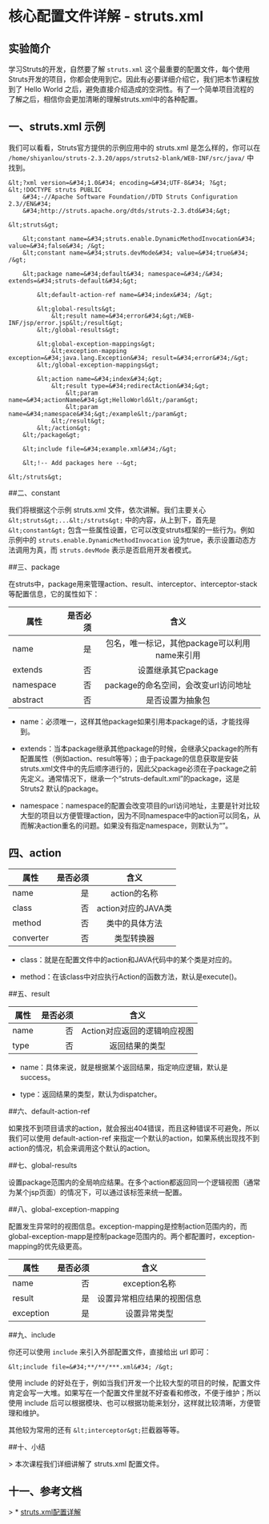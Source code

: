 # 核心配置文件详解 - struts.xml

## 实验简介

学习Struts的开发，自然要了解 `struts.xml` 这个最重要的配置文件，每个使用Struts开发的项目，你都会使用到它。因此有必要详细介绍它，我们把本节课程放到了 Hello World 之后，避免直接介绍造成的空洞性。有了一个简单项目流程的了解之后，相信你会更加清晰的理解struts.xml中的各种配置。

## 一、struts.xml 示例

我们可以看看，Struts官方提供的示例应用中的 struts.xml 是怎么样的，你可以在 `/home/shiyanlou/struts-2.3.20/apps/struts2-blank/WEB-INF/src/java/` 中找到。

```
&lt;?xml version=&#34;1.0&#34; encoding=&#34;UTF-8&#34; ?&gt;
&lt;!DOCTYPE struts PUBLIC
	&#34;-//Apache Software Foundation//DTD Struts Configuration 2.3//EN&#34;
	&#34;http://struts.apache.org/dtds/struts-2.3.dtd&#34;&gt;

&lt;struts&gt;

    &lt;constant name=&#34;struts.enable.DynamicMethodInvocation&#34; value=&#34;false&#34; /&gt;
    &lt;constant name=&#34;struts.devMode&#34; value=&#34;true&#34; /&gt;

    &lt;package name=&#34;default&#34; namespace=&#34;/&#34; extends=&#34;struts-default&#34;&gt;

        &lt;default-action-ref name=&#34;index&#34; /&gt;

        &lt;global-results&gt;
            &lt;result name=&#34;error&#34;&gt;/WEB-INF/jsp/error.jsp&lt;/result&gt;
        &lt;/global-results&gt;

        &lt;global-exception-mappings&gt;
            &lt;exception-mapping exception=&#34;java.lang.Exception&#34; result=&#34;error&#34;/&gt;
        &lt;/global-exception-mappings&gt;

        &lt;action name=&#34;index&#34;&gt;
            &lt;result type=&#34;redirectAction&#34;&gt;
                &lt;param name=&#34;actionName&#34;&gt;HelloWorld&lt;/param&gt;
                &lt;param name=&#34;namespace&#34;&gt;/example&lt;/param&gt;
            &lt;/result&gt;
        &lt;/action&gt;
    &lt;/package&gt;

    &lt;include file=&#34;example.xml&#34;/&gt;

    &lt;!-- Add packages here --&gt;

&lt;/struts&gt;
```


##二、constant

我们将根据这个示例 struts.xml 文件，依次讲解。我们主要关心 `&lt;struts&gt;...&lt;/struts&gt;` 中的内容，从上到下，首先是 `&lt;constant&gt;` 包含一些属性设置，它可以改变struts框架的一些行为。例如示例中的 `struts.enable.DynamicMethodInvocation` 设为true，表示设置动态方法调用为真，而 `struts.devMode` 表示是否启用开发者模式。

##三、package

在struts中，package用来管理action、result、interceptor、interceptor-stack等配置信息，它的属性如下：

|  属性  | 是否必须  |  含义  |
| --------   | -----:  | :----:  |
|  name  | 是  | 包名，唯一标记，其他package可以利用name来引用 |
|  extends | 否 | 设置继承其它package |
|  namespace | 否 | package的命名空间，会改变url访问地址 |
| abstract | 否 | 是否设置为抽象包 |


* name：必须唯一，这样其他package如果引用本package的话，才能找得到。

* extends：当本package继承其他package的时候，会继承父package的所有配置属性（例如action、result等等）；由于package的信息获取是安装struts.xml文件中的先后顺序进行的，因此父package必须在子package之前先定义。通常情况下，继承一个“struts-default.xml”的package，这是 Struts2 默认的package。

* namespace：namespace的配置会改变项目的url访问地址，主要是针对比较大型的项目以方便管理action，因为不同namespace中的action可以同名，从而解决action重名的问题。如果没有指定namespace，则默认为“”。

## 四、action

|  属性  | 是否必须  |  含义  |
| --------   | -----:  | :----:  |
|  name  | 是  | action的名称 |
|  class | 否 | action对应的JAVA类 |
|  method | 否 | 类中的具体方法 |
| converter | 否 | 类型转换器 |


* class：就是在配置文件中的action和JAVA代码中的某个类是对应的。

* method：在该class中对应执行Action的函数方法，默认是execute()。

##五、result

|  属性  | 是否必须  |  含义  |
| --------   | -----:  | :----:  |
|  name  | 否  | Action对应返回的逻辑响应视图 |
|  type | 否 | 返回结果的类型 |


* name：具体来说，就是根据某个返回结果，指定响应逻辑，默认是success。

* type：返回结果的类型，默认为dispatcher。


##六、default-action-ref

如果找不到项目请求的action，就会报出404错误，而且这种错误不可避免，所以我们可以使用 default-action-ref 来指定一个默认的action，如果系统出现找不到action的情况，机会来调用这个默认的action。

##七、global-results

设置package范围内的全局响应结果。在多个action都返回同一个逻辑视图（通常为某个jsp页面）的情况下，可以通过该标签来统一配置。

##八、global-exception-mapping

配置发生异常时的视图信息。exception-mapping是控制action范围内的，而global-exception-mapp是控制package范围内的。两个都配置时，exception-mapping的优先级更高。

|  属性  | 是否必须  |  含义  |
| --------   | -----:  | :----:  |
|  name  | 否  | exception名称 |
|  result | 是 | 设置异常相应结果的视图信息 |
|  exception | 是 | 设置异常类型 |

##九、include

你还可以使用 `include` 来引入外部配置文件，直接给出 url 即可：

```
&lt;include file=&#34;**/**/***.xml&#34; /&gt;  
```

使用 include 的好处在于，例如当我们开发一个比较大型的项目的时候，配置文件肯定会写一大堆。如果写在一个配置文件里就不好查看和修改，不便于维护；所以使用 include 后可以根据模块、也可以根据功能来划分，这样就比较清晰，方便管理和维护。 

其他较为常用的还有 `&lt;interceptor&gt;`拦截器等等。

##十、小结

&gt; 本次课程我们详细讲解了 struts.xml 配置文件。

## 十一、参考文档

&gt; * [struts.xml配置详解](http://www.cnblogs.com/fmricky/archive/2010/05/20/1740479.html)










